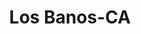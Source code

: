 ---
title: Los Banos-CA
slug: los-banos-ca
f_state:
- cms/state/california.md
f_locations:
- cms/payday-loan/advance-america-2667.md
- cms/payday-loan/allied-cash-advance-3989.md
- cms/payday-loan/cash-n-dash-7997.md
- cms/payday-loan/check-into-cash-12682.md
- cms/payday-loan/check-into-cash-12741.md
- cms/payday-loan/monetary-management-of-ca-inc-21078.md
- cms/payday-loan/money-mart-21523.md
updated-on: '2024-05-30T13:41:28.615Z'
created-on: '2024-05-30T13:41:28.615Z'
published-on: '2024-05-30T13:54:32.469Z'
f_city: Los Banos
layout: '[city].html'
tags: city
---